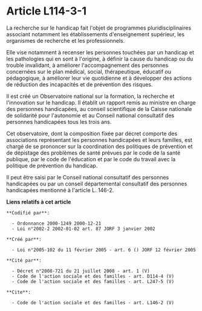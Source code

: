 # Article L114-3-1

La recherche sur le handicap fait l'objet de programmes pluridisciplinaires associant notamment les établissements
d'enseignement supérieur, les organismes de recherche et les professionnels. 

Elle vise notamment à recenser les personnes touchées par un handicap et les pathologies qui en sont à l'origine, à définir
la cause du handicap ou du trouble invalidant, à améliorer l'accompagnement des personnes concernées sur le plan médical,
social, thérapeutique, éducatif ou pédagogique, à améliorer leur vie quotidienne et à développer des actions de réduction des
incapacités et de prévention des risques. 

Il est créé un Observatoire national sur la formation, la recherche et l'innovation sur le handicap. Il établit un rapport
remis au ministre en charge des personnes handicapées, au conseil scientifique de la Caisse nationale de solidarité pour
l'autonomie et au Conseil national consultatif des personnes handicapées tous les trois ans. 

Cet observatoire, dont la composition fixée par décret comporte des associations représentant les personnes handicapées et
leurs familles, est chargé de se prononcer sur la coordination des politiques de prévention et de dépistage des problèmes de
santé prévues par le code de la santé publique, par le code de l'éducation et par le code du travail avec la politique de
prévention du handicap. 

Il peut être saisi par le Conseil national consultatif des personnes handicapées ou par un conseil départemental consultatif
des personnes handicapées mentionné à l'article L. 146-2.

**Liens relatifs à cet article**

	**Codifié par**:

	  - Ordonnance 2000-1249 2000-12-21
	  - Loi n°2002-2 2002-01-02 art. 87 JORF 3 janvier 2002

	**Créé par**:

	  - Loi n°2005-102 du 11 février 2005 - art. 6 () JORF 12 février 2005

	**Cité par**:

	  - Décret n°2008-721 du 21 juillet 2008 - art. 1 (V)
	  - Code de l'action sociale et des familles - art. D114-4 (V)
	  - Code de l'action sociale et des familles - art. L247-5 (V)

	**Cite**:

	  - Code de l'action sociale et des familles - art. L146-2 (V)
